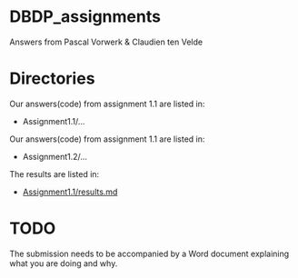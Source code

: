 # DBDP_assignments

Answers from Pascal Vorwerk & Claudien ten Velde

# Directories
Our answers(code) from assignment 1.1 are listed in:
- Assignment1.1/...

Our answers(code) from assignment 1.1 are listed in:
- Assignment1.2/...

The results are listed in:
- [Assignment1.1/results.md](Assignment1.1\assignment1.1_results.md)

# TODO
The submission needs to be accompanied by a Word document explaining what you are doing and why.
